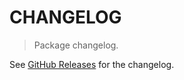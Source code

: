 # CHANGELOG

> Package changelog.

See [GitHub Releases](https://github.com/stdlib-js/ndarray-from-scalar/releases) for the changelog.